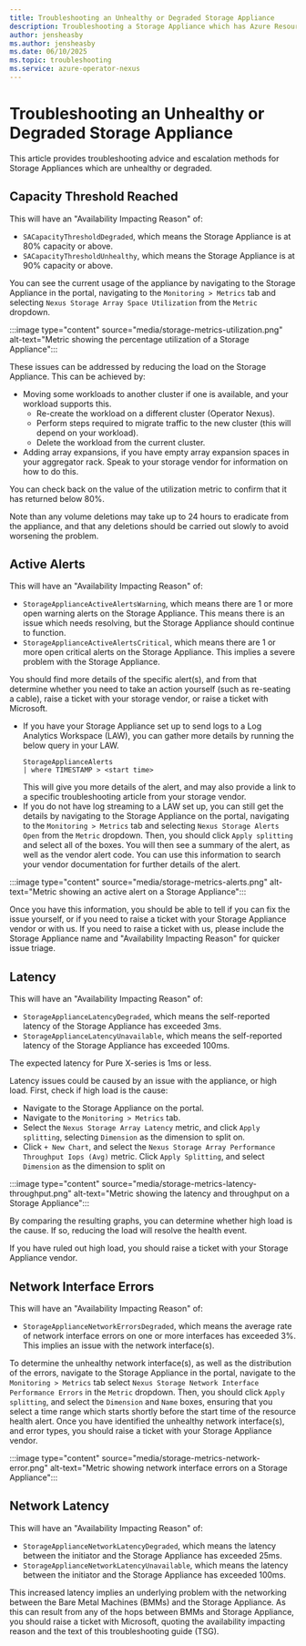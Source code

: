 ```yaml
---
title: Troubleshooting an Unhealthy or Degraded Storage Appliance
description: Troubleshooting a Storage Appliance which has Azure Resource Health alerts
author: jensheasby
ms.author: jensheasby
ms.date: 06/10/2025
ms.topic: troubleshooting
ms.service: azure-operator-nexus
---
```


# Troubleshooting an Unhealthy or Degraded Storage Appliance

This article provides troubleshooting advice and escalation methods for Storage Appliances which are
unhealthy or degraded.

## Capacity Threshold Reached

This will have an "Availability Impacting Reason" of:

- `SACapacityThresholdDegraded`, which means the Storage Appliance is at 80% capacity or above.
- `SACapacityThresholdUnhealthy`, which means the Storage Appliance is at 90% capacity or above.

You can see the current usage of the appliance by navigating to the Storage Appliance in the portal,
navigating to the `Monitoring > Metrics` tab and selecting `Nexus Storage Array Space Utilization` from
the `Metric` dropdown.

:::image type="content" source="media/storage-metrics-utilization.png" alt-text="Metric showing the percentage utilization of a Storage Appliance":::

These issues can be addressed by reducing the load on the Storage Appliance. This can be achieved by:

- Moving some workloads to another cluster if one is available, and your workload supports this.
  - Re-create the workload on a different cluster (Operator Nexus).
  - Perform steps required to migrate traffic to the new cluster (this will depend on your workload).
  - Delete the workload from the current cluster.
- Adding array expansions, if you have empty array expansion spaces in your aggregator rack. Speak to
  your storage vendor for information on how to do this.

You can check back on the value of the utilization metric to confirm that it has returned below 80%.

Note than any volume deletions may take up to 24 hours to eradicate from the appliance, and that
any deletions should be carried out slowly to avoid worsening the problem.

## Active Alerts

This will have an "Availability Impacting Reason" of:

- `StorageApplianceActiveAlertsWarning`, which means there are 1 or more open warning alerts on the
  Storage Appliance. This means there is an issue which needs resolving, but the Storage Appliance
  should continue to function.
- `StorageApplianceActiveAlertsCritical`, which means there are 1 or more open critical alerts on the
  Storage Appliance. This implies a severe problem with the Storage Appliance.

You should find more details of the specific alert(s), and from that determine whether you need to take
an action yourself (such as re-seating a cable), raise a ticket with your storage vendor, or raise a
ticket with Microsoft.

- If you have your Storage Appliance set up to send logs to a Log Analytics Workspace (LAW), you can gather
  more details by running the below query in your LAW.
  ```
  StorageApplianceAlerts
  | where TIMESTAMP > <start time>
  ```
  This will give you more details of the alert, and may also provide a link to a specific troubleshooting
  article from your storage vendor.
- If you do not have log streaming to a LAW set up, you can still get the details by navigating to the
  Storage Appliance on the portal, navigating to the `Monitoring > Metrics` tab and selecting
  `Nexus Storage Alerts Open` from the `Metric` dropdown. Then, you should click `Apply splitting` and
  select all of the boxes. You will then see a summary of the alert, as well as the vendor alert code. You
  can use this information to search your vendor documentation for further details of the alert.

:::image type="content" source="media/storage-metrics-alerts.png" alt-text="Metric showing an active alert on a Storage Appliance":::

Once you have this information, you should be able to tell if you can fix the issue yourself, or if
you need to raise a ticket with your Storage Appliance vendor or with us. If you need to raise a
ticket with us, please include the Storage Appliance name and "Availability Impacting Reason" for
quicker issue triage.

## Latency

This will have an "Availability Impacting Reason" of:

- `StorageApplianceLatencyDegraded`, which means the self-reported latency of the Storage Appliance
  has exceeded 3ms.
- `StorageApplianceLatencyUnavailable`, which means the self-reported latency of the Storage Appliance
  has exceeded 100ms.

The expected latency for Pure X-series is 1ms or less.

Latency issues could be caused by an issue with the appliance, or high load. First, check if high load
is the cause:

- Navigate to the Storage Appliance on the portal.
- Navigate to the `Monitoring > Metrics` tab.
- Select the `Nexus Storage Array Latency` metric, and click `Apply splitting`, selecting `Dimension` as
  the dimension to split on.
- Click `+ New Chart`, and select the `Nexus Storage Array Performance Throughput Iops (Avg)` metric.
  Click `Apply Splitting`, and select `Dimension` as the dimension to split on

:::image type="content" source="media/storage-metrics-latency-throughput.png" alt-text="Metric showing the latency and throughput on a Storage Appliance":::

By comparing the resulting graphs, you can determine whether high load is the cause. If so, reducing the
load will resolve the health event.

If you have ruled out high load, you should raise a ticket with your Storage Appliance vendor.

## Network Interface Errors

This will have an "Availability Impacting Reason" of:

- `StorageApplianceNetworkErrorsDegraded`, which means the average rate of network interface errors
  on one or more interfaces has exceeded 3%. This implies an issue with the network interface(s).

To determine the unhealthy network interface(s), as well as the distribution of the errors, navigate
to the Storage Appliance in the portal, navigate to the `Monitoring > Metrics` tab select
`Nexus Storage Network Interface Performance Errors` in the `Metric` dropdown. Then, you should click
`Apply splitting`, and select the `Dimension` and `Name` boxes, ensuring that you select a time range
which starts shortly before the start time of the resource health alert. Once you have identified the
unhealthy network interface(s), and error types, you should raise a ticket with your Storage Appliance
vendor.

:::image type="content" source="media/storage-metrics-network-error.png" alt-text="Metric showing network interface errors on a Storage Appliance":::

## Network Latency

This will have an "Availability Impacting Reason" of:

- `StorageApplianceNetworkLatencyDegraded`, which means the latency between the initiator and the Storage
  Appliance has exceeded 25ms.
- `StorageApplianceNetworkLatencyUnavailable`, which means the latency between the initiator and the Storage
  Appliance has exceeded 100ms.

This increased latency implies an underlying problem with the networking between the Bare Metal Machines
(BMMs) and the Storage Appliance. As this can result from any of the hops between BMMs and Storage Appliance,
you should raise a ticket with Microsoft, quoting the availability impacting reason and the text of this
troubleshooting guide (TSG).
